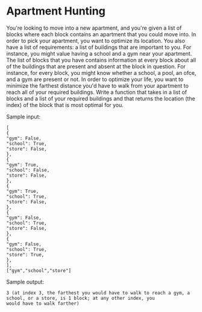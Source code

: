 # Apartment Hunting

You're looking to move into a new apartment, and you're given a list of blocks where each block contains an apartment that you could
move into. In order to pick your apartment, you want to optimize its location. You also have a list of requirements: a list of buildings that
are important to you. For instance, you might value having a school and a gym near your apartment. The list of blocks that you have
contains information at every block about all of the buildings that are present and absent at the block in question. For instance, for every
block, you might know whether a school, a pool, an ofce, and a gym are present or not. In order to optimize your life, you want to
minimize the farthest distance you'd have to walk from your apartment to reach all of your required buildings. Write a function that
takes in a list of blocks and a list of your required buildings and that returns the location (the index) of the block that is most optimal for
you.

Sample input:
```
[
{
"gym": False,
"school": True,
"store": False,
},
{
"gym": True,
"school": False,
"store": False,
},
{
"gym": True,
"school": True,
"store": False,
},
{
"gym": False,
"school": True,
"store": False,
},
{
"gym": False,
"school": True,
"store": True,
},
],
["gym","school","store"]
```

Sample output:
```
3 (at index 3, the farthest you would have to walk to reach a gym, a school, or a store, is 1 block; at any other index, you
would have to walk farther)
```
